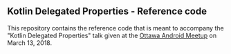## Kotlin Delegated Properties - Reference code

This repository contains the reference code that is meant to accompany the "Kotlin Delegated Properties" talk given at the [Ottawa Android Meetup](https://www.meetup.com/Android-Ottawa/events/248443119/) on March 13, 2018. 